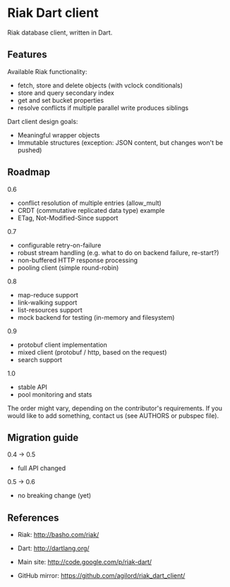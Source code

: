 
# Riak Dart client

Riak database client, written in Dart.

## Features

Available Riak functionality:
- fetch, store and delete objects (with vclock conditionals)
- store and query secondary index
- get and set bucket properties
- resolve conflicts if multiple parallel write produces siblings

Dart client design goals:
- Meaningful wrapper objects
- Immutable structures (exception: JSON content, but changes won't be pushed)

## Roadmap

0.6
- conflict resolution of multiple entries (allow_mult)
- CRDT (commutative replicated data type) example
- ETag, Not-Modified-Since support

0.7
- configurable retry-on-failure
- robust stream handling (e.g. what to do on backend failure, re-start?)
- non-buffered HTTP response processing
- pooling client (simple round-robin)

0.8
- map-reduce support
- link-walking support
- list-resources support
- mock backend for testing (in-memory and filesystem)

0.9
- protobuf client implementation
- mixed client (protobuf / http, based on the request)
- search support

1.0
- stable API
- pool monitoring and stats

The order might vary, depending on the contributor's requirements. If you would
like to add something, contact us (see AUTHORS or pubspec file).

## Migration guide

0.4 -> 0.5
- full API changed

0.5 -> 0.6
- no breaking change (yet)

## References

- Riak: http://basho.com/riak/
- Dart: http://dartlang.org/

- Main site: http://code.google.com/p/riak-dart/
- GitHub mirror: https://github.com/agilord/riak_dart_client/
